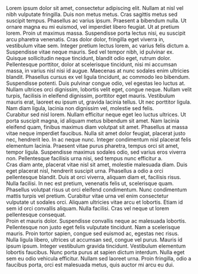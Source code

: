 
<div data-tab-nav="tl"></div>

<div class="tab-content">
<div data-tab="tl1" data-tab-group="tl" data-tab-name="Tech Level 1">
Lorem ipsum dolor sit amet, consectetur adipiscing elit. Nullam at nisl vel nibh vulputate fringilla. Duis non metus metus. Cras sagittis metus sed suscipit tempus. Phasellus ac varius ipsum. Praesent a bibendum nulla. Ut ornare magna eu mi euismod, vel imperdiet libero feugiat. Ut at pretium lorem. Proin ut maximus massa. Suspendisse porta lectus nisi, eu suscipit arcu pharetra venenatis. Cras dolor dolor, fringilla eget viverra in, vestibulum vitae sem. Integer pretium lectus lorem, ac varius felis dictum a. Suspendisse vitae neque mauris. Sed vel tempor nibh, id pulvinar ex.
</div>

<div data-tab="tl2" data-tab-group="tl" data-tab-name="Tech Level 2">
Quisque sollicitudin neque tincidunt, blandit odio eget, rutrum dolor. Pellentesque porttitor, dolor at scelerisque tincidunt, nisi mi accumsan massa, in varius nisl nisi id augue. Maecenas at nunc sodales enim ultricies blandit. Phasellus cursus ex vel ligula tincidunt, ac commodo leo bibendum. Suspendisse potenti. Duis pulvinar congue odio, vel egestas leo luctus at. Nullam ultrices orci dignissim, lobortis velit eget, congue neque. Nullam velit turpis, facilisis in eleifend dignissim, porttitor eget mauris. Vestibulum mauris erat, laoreet eu ipsum ut, gravida lacinia tellus. Ut nec porttitor ligula. Nam diam ligula, lacinia non dignissim vel, molestie sed felis.
</div>

<div data-tab="tl3" data-tab-group="tl" data-tab-name="Tech Level 3">
Curabitur sed nisl lorem. Nullam efficitur neque eget leo luctus ultrices. Ut porta suscipit magna, id aliquam metus bibendum sit amet. Nam lacinia eleifend quam, finibus maximus diam volutpat sit amet. Phasellus at massa vitae neque imperdiet faucibus. Nulla sit amet dolor feugiat, placerat justo nec, hendrerit leo. In ac neque nunc. Integer condimentum nisl placerat felis elementum lacinia. Praesent vitae purus pharetra, tempus orci sit amet, tempor ligula. Suspendisse maximus sodales odio, sed varius eros viverra non. Pellentesque facilisis urna nisi, sed tempus nunc efficitur a.
</div>

<div data-tab="tl4" data-tab-group="tl" data-tab-name="Tech Level 4">
Cras diam ante, placerat vitae nisl sit amet, molestie malesuada diam. Duis eget placerat nisl, hendrerit suscipit urna. Phasellus a odio a orci pellentesque blandit. Duis at orci viverra, aliquam diam et, facilisis risus. Nulla facilisi. In nec est pretium, venenatis felis ut, scelerisque quam. Phasellus volutpat risus ut orci eleifend condimentum. Nunc condimentum mattis turpis vel pretium. Curabitur vitae urna vel enim consectetur vulputate ut sodales orci. Aliquam ultricies vitae arcu et lobortis. Etiam id sem id orci convallis aliquam. Nulla facilisi. Cras vel neque ut lorem pellentesque consequat.
</div>

<div data-tab="tl5" data-tab-group="tl" data-tab-name="Tech Level 5">
Proin et mauris dolor. Suspendisse convallis neque ac malesuada lobortis. Pellentesque non justo eget felis vulputate tincidunt. Nam a scelerisque mauris. Proin tortor sapien, congue sed euismod ac, egestas nec risus. Nulla ligula libero, ultrices ut accumsan sed, congue vel purus. Mauris id ipsum ipsum. Integer vestibulum gravida tincidunt. Vestibulum elementum lobortis faucibus. Nunc porta purus at sapien dictum interdum. Nulla eget sem eu odio vehicula efficitur. Nullam sed laoreet urna. Proin fringilla, odio a faucibus porta, orci est malesuada metus, quis auctor mi arcu eu dui.
</div>
</div>